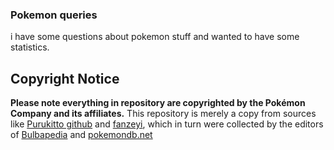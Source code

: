 ### Pokemon queries
i have some questions about pokemon stuff and wanted to have some statistics.


## Copyright Notice
**Please note everything in repository are copyrighted by the Pokémon Company and its affiliates.**
This repository is merely a copy from sources like [Purukitto github](https://github.com/Purukitto/pokemon-data.json/blob/master/pokedex.json ) and [fanzeyi](https://github.com/fanzeyi/pokemon.json/blob/master/pokedex.json), which in turn were collected by the editors of [Bulbapedia](https://bulbapedia.bulbagarden.net/wiki/Main_Page) and [pokemondb.net](https://pokemondb.net)
